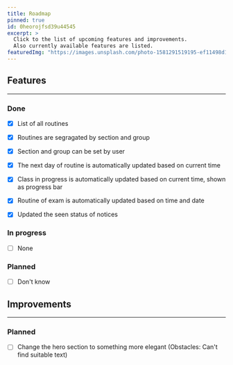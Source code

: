 ```yaml
---
title: Roadmap 
pinned: true
id: 0heorojfsd39u44545
excerpt: >
  Click to the list of upcoming features and improvements.
  Also currently available features are listed.
featuredImg: "https://images.unsplash.com/photo-1581291519195-ef11498d1cf2?ixlib=rb-1.2.1&ixid=MnwxMjA3fDB8MHxwaG90by1wYWdlfHx8fGVufDB8fHx8&auto=format&fit=crop&w=1470&q=80"
---
```

## Features
---

### Done

- [x] List of all routines
- [x] Routines are segragated by section and group
- [x] Section and group can be set by user
- [x] The next day of routine is automatically updated based on current time
- [x] Class in progress is automatically updated based on current time, shown as progress bar
- [x] Routine of exam is automatically updated based on time and date
- [x] Updated the seen status of notices
  

### In progress
- [ ] None
### Planned
- [ ] Don't know

## Improvements
---

### Planned
- [ ] Change the hero section to something more elegant (Obstacles: Can't find suitable text)